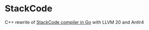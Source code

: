 # StackCode
C++ rewrite of [StackCode compiler in Go](https://github.com/julkot1/rpn-lang) with LLVM 20 and Antlr4
